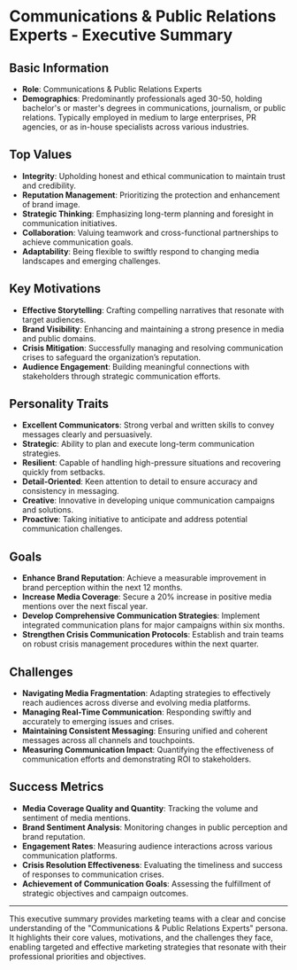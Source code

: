 # Communications & Public Relations Experts - Executive Summary

## Basic Information
- **Role**: Communications & Public Relations Experts
- **Demographics**: Predominantly professionals aged 30-50, holding bachelor's or master's degrees in communications, journalism, or public relations. Typically employed in medium to large enterprises, PR agencies, or as in-house specialists across various industries.

## Top Values
- **Integrity**: Upholding honest and ethical communication to maintain trust and credibility.
- **Reputation Management**: Prioritizing the protection and enhancement of brand image.
- **Strategic Thinking**: Emphasizing long-term planning and foresight in communication initiatives.
- **Collaboration**: Valuing teamwork and cross-functional partnerships to achieve communication goals.
- **Adaptability**: Being flexible to swiftly respond to changing media landscapes and emerging challenges.

## Key Motivations
- **Effective Storytelling**: Crafting compelling narratives that resonate with target audiences.
- **Brand Visibility**: Enhancing and maintaining a strong presence in media and public domains.
- **Crisis Mitigation**: Successfully managing and resolving communication crises to safeguard the organization’s reputation.
- **Audience Engagement**: Building meaningful connections with stakeholders through strategic communication efforts.

## Personality Traits
- **Excellent Communicators**: Strong verbal and written skills to convey messages clearly and persuasively.
- **Strategic**: Ability to plan and execute long-term communication strategies.
- **Resilient**: Capable of handling high-pressure situations and recovering quickly from setbacks.
- **Detail-Oriented**: Keen attention to detail to ensure accuracy and consistency in messaging.
- **Creative**: Innovative in developing unique communication campaigns and solutions.
- **Proactive**: Taking initiative to anticipate and address potential communication challenges.

## Goals
- **Enhance Brand Reputation**: Achieve a measurable improvement in brand perception within the next 12 months.
- **Increase Media Coverage**: Secure a 20% increase in positive media mentions over the next fiscal year.
- **Develop Comprehensive Communication Strategies**: Implement integrated communication plans for major campaigns within six months.
- **Strengthen Crisis Communication Protocols**: Establish and train teams on robust crisis management procedures within the next quarter.

## Challenges
- **Navigating Media Fragmentation**: Adapting strategies to effectively reach audiences across diverse and evolving media platforms.
- **Managing Real-Time Communication**: Responding swiftly and accurately to emerging issues and crises.
- **Maintaining Consistent Messaging**: Ensuring unified and coherent messages across all channels and touchpoints.
- **Measuring Communication Impact**: Quantifying the effectiveness of communication efforts and demonstrating ROI to stakeholders.

## Success Metrics
- **Media Coverage Quality and Quantity**: Tracking the volume and sentiment of media mentions.
- **Brand Sentiment Analysis**: Monitoring changes in public perception and brand reputation.
- **Engagement Rates**: Measuring audience interactions across various communication platforms.
- **Crisis Resolution Effectiveness**: Evaluating the timeliness and success of responses to communication crises.
- **Achievement of Communication Goals**: Assessing the fulfillment of strategic objectives and campaign outcomes.

---

This executive summary provides marketing teams with a clear and concise understanding of the "Communications & Public Relations Experts" persona. It highlights their core values, motivations, and the challenges they face, enabling targeted and effective marketing strategies that resonate with their professional priorities and objectives.